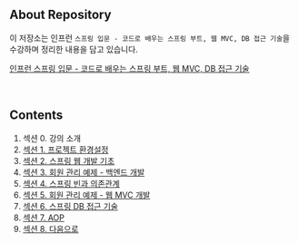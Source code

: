 ## About Repository

이 저장소는 인프런 `스프링 입문 - 코드로 배우는 스프링 부트, 웹 MVC, DB 접근 기술`을 수강하며 정리한 내용을 담고 있습니다.
 
[인프런 스프링 입문 - 코드로 배우는 스프링 부트, 웹 MVC, DB 접근 기술](https://inf.run/DyXZ)

<br />

## Contents
1. 섹션 0. 강의 소개
2. [섹션 1. 프로젝트 환경설정](https://distinct-bulb-c95.notion.site/1-643b04ad78214d479f5c8759007e5a50)
3. [섹션 2. 스프링 웹 개발 기초](https://distinct-bulb-c95.notion.site/2-3380baa31f6e40179afdcb8a1944eec1)
4. [섹션 3. 회원 관리 예제 - 백엔드 개발](https://distinct-bulb-c95.notion.site/3-d260e5a00b0741efa6ebea986411c903)
5. [섹션 4. 스프링 빈과 의존관계](https://distinct-bulb-c95.notion.site/4-6b909e5cb28d4089a951e3753a3f4148)
6. [섹션 5. 회원 관리 예제 - 웹 MVC 개발](https://distinct-bulb-c95.notion.site/5-MVC-3106c7fc5d6048e1b54e25dd5789ce2a)
7. [섹션 6. 스프링 DB 접근 기술](https://distinct-bulb-c95.notion.site/6-DB-3e28c2026034417f8b948a6e82c14d74)
8. [섹션 7. AOP](https://distinct-bulb-c95.notion.site/7-AOP-196614c5e2264bd9a6dd6727a9836b2d)
9. [섹션 8. 다음으로](https://distinct-bulb-c95.notion.site/8-1105a1639ac84994b0edc8a168417624)
